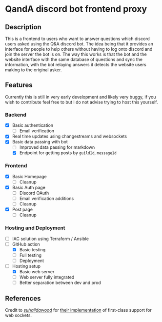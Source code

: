 # QandA discord bot frontend proxy

## Description

This is a frontend to users who want to answer questions which discord users asked using the Q&A discord bot. The idea being that it provides an interface for people to help others without having to log onto discord and join the server the bot is on. The way this works is that the bot and the website interface with the same database of questions and sync the information, with the bot relaying answers it detects the website users making to the original asker.

## Features

Currently this is still in very early development and likely very buggy, if you wish to contribute feel free to but I do not advise trying to host this yourself.

### Backend

- [x] Basic authentication
  - [ ] Email verification
- [x] Real time updates using changestreams and websockets
- [x] Basic data passing with bot
  - [ ] Improved data passing for markdown
  - [x] Endpoint for getting posts by `guildId`, `messageId`

### Frontend

- [x] Basic Homepage
  - [ ] Cleanup
- [x] Basic Auth page
  - [ ] Discord OAuth
  - [ ] Email verification additions
  - [ ] Cleanup
- [x] Post page
  - [ ] Cleanup

### Hosting and Deployment

- [ ] IAC solution using Terraform / Ansible
- [ ] GitHub action
  - [x] Basic testing
  - [ ] Full testing
  - [ ] Deployment
- [ ] Hosting setup
  - [x] Basic web server
  - [ ] Web server fully integrated
  - [ ] Better separation between dev and prod

## References

Credit to [_suhaildawood_](https://github.com/suhaildawood) for [their implementation](https://github.com/suhaildawood/SvelteKit-integrated-WebSocket) of first-class support for web sockets.
